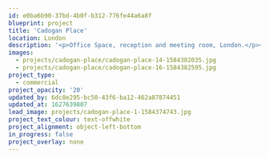 ```yaml
---
id: e0ba6b90-37bd-4b0f-b312-776fe44a6a8f
blueprint: project
title: 'Cadogan Place'
location: London
description: '<p>Office Space, reception and meeting room, London.</p><p>More images coming soon. photo by: <a target="_blank" href="http://www.genevievelutkinstudio.com/">genevieve lutkin</a><br></p>'
images:
  - projects/cadogan-place/cadogan-place-14-1584382035.jpg
  - projects/cadogan-place/cadogan-place-16-1584382595.jpg
project_type:
  - commercial
project_opacity: '20'
updated_by: 6dc8e295-bc50-43f6-ba12-462a87874451
updated_at: 1627639807
lead_image: projects/cadogan-place-1-1584374743.jpg
project_text_colour: text-offwhite
project_alignment: object-left-bottom
in_progress: false
project_overlay: none
---
```

